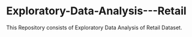 # Exploratory-Data-Analysis---Retail
This Repository consists of Exploratory Data Analysis of Retail Dataset.
